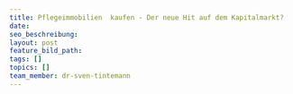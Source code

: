 ```yaml
---
title: Pflegeimmobilien  kaufen - Der neue Hit auf dem Kapitalmarkt?
date:
seo_beschreibung:
layout: post
feature_bild_path:
tags: []
topics: []
team_member: dr-sven-tintemann
---
```

